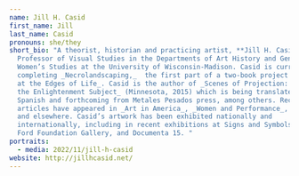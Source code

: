 ```yaml
---
name: Jill H. Casid
first_name: Jill
last_name: Casid
pronouns: she/they
short_bio: "A theorist, historian and practicing artist, **Jill H. Casid** is
  Professor of Visual Studies in the Departments of Art History and Gender and
  Women’s Studies at the University of Wisconsin-Madison. Casid is currently
  completing _Necrolandscaping,_  the first part of a two-book project on _Form
  at the Edges of Life_. Casid is the author of _Scenes of Projection: Recasting
  the Enlightenment Subject_ (Minnesota, 2015) which is being translated into
  Spanish and forthcoming from Metales Pesados press, among others. Recent
  articles have appeared in _Art in America_, _Women and Performance_, _TDR_,
  and elsewhere. Casid’s artwork has been exhibited nationally and
  internationally, including in recent exhibitions at Signs and Symbols and the
  Ford Foundation Gallery, and Documenta 15. "
portraits:
  - media: 2022/11/jill-h-casid
website: http://jillhcasid.net/
---
```

